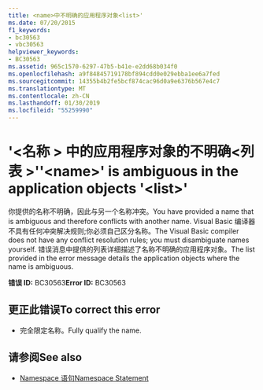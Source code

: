 ```yaml
---
title: <name>中不明确的应用程序对象<list>'
ms.date: 07/20/2015
f1_keywords:
- bc30563
- vbc30563
helpviewer_keywords:
- BC30563
ms.assetid: 965c1570-6297-47b5-b41e-e2dd68b034f0
ms.openlocfilehash: a9f84845719178bf894cdd0e029ebba1ee6a7fed
ms.sourcegitcommit: 14355b4b2fe5bcf874cac96d0a9e6376b567e4c7
ms.translationtype: MT
ms.contentlocale: zh-CN
ms.lasthandoff: 01/30/2019
ms.locfileid: "55259990"
---
```

# <a name="name-is-ambiguous-in-the-application-objects-list"></a><span data-ttu-id="0fcb2-103">'\<名称 > 中的应用程序对象的不明确\<列表 >'</span><span class="sxs-lookup"><span data-stu-id="0fcb2-103">'\<name>' is ambiguous in the application objects '\<list>'</span></span>
<span data-ttu-id="0fcb2-104">你提供的名称不明确，因此与另一个名称冲突。</span><span class="sxs-lookup"><span data-stu-id="0fcb2-104">You have provided a name that is ambiguous and therefore conflicts with another name.</span></span> <span data-ttu-id="0fcb2-105">Visual Basic 编译器不具有任何冲突解决规则;你必须自己区分名称。</span><span class="sxs-lookup"><span data-stu-id="0fcb2-105">The Visual Basic compiler does not have any conflict resolution rules; you must disambiguate names yourself.</span></span> <span data-ttu-id="0fcb2-106">错误消息中提供的列表详细描述了名称不明确的应用程序对象。</span><span class="sxs-lookup"><span data-stu-id="0fcb2-106">The list provided in the error message details the application objects where the name is ambiguous.</span></span>  
  
 <span data-ttu-id="0fcb2-107">**错误 ID:** BC30563</span><span class="sxs-lookup"><span data-stu-id="0fcb2-107">**Error ID:** BC30563</span></span>  
  
## <a name="to-correct-this-error"></a><span data-ttu-id="0fcb2-108">更正此错误</span><span class="sxs-lookup"><span data-stu-id="0fcb2-108">To correct this error</span></span>  
  
-   <span data-ttu-id="0fcb2-109">完全限定名称。</span><span class="sxs-lookup"><span data-stu-id="0fcb2-109">Fully qualify the name.</span></span>  
  
## <a name="see-also"></a><span data-ttu-id="0fcb2-110">请参阅</span><span class="sxs-lookup"><span data-stu-id="0fcb2-110">See also</span></span>
- [<span data-ttu-id="0fcb2-111">Namespace 语句</span><span class="sxs-lookup"><span data-stu-id="0fcb2-111">Namespace Statement</span></span>](../../visual-basic/language-reference/statements/namespace-statement.md)
